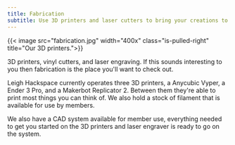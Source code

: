 ```yaml
---
title: Fabrication
subtitle: Use 3D printers and laser cutters to bring your creations to life.
---
```


{{< image src="fabrication.jpg" width="400x" class="is-pulled-right" title="Our 3D printers.">}}

3D printers, vinyl cutters, and laser engraving. If this sounds interesting to you then fabrication is the place you'll want to check out. 

Leigh Hackspace currently operates three 3D printers, a Anycubic Vyper, a Ender 3 Pro, and a Makerbot Replicator 2. Between them they're able to print most things you can think of. We also hold a stock of filament that is available for use by members.

We also have a CAD system available for member use, everything needed to get you started on the 3D printers and laser engraver is ready to go on the system.
